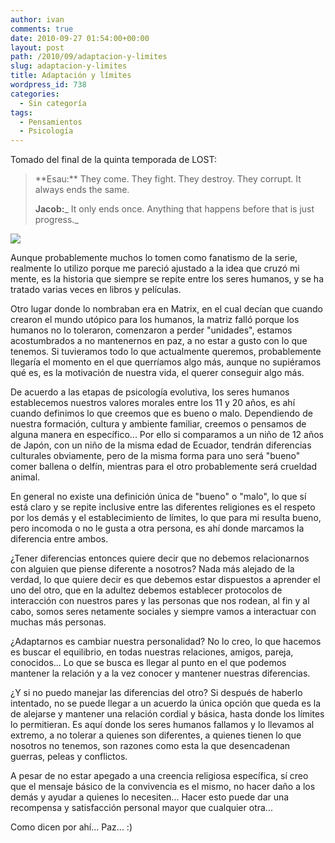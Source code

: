 ```yaml
---
author: ivan
comments: true
date: 2010-09-27 01:54:00+00:00
layout: post
path: /2010/09/adaptacion-y-limites
slug: adaptacion-y-limites
title: Adaptación y límites
wordpress_id: 738
categories:
  - Sin categoría
tags:
  - Pensamientos
  - Psicología
---
```


Tomado del final de la quinta temporada de LOST:

<blockquote>**Esau:** They come. They fight. They destroy. They corrupt. It always ends the same.

**Jacob:**_ It only ends once. Anything that happens before that is just progress._</blockquote>

[![](/photos/psicologia-evolutiva.jpg)](/photos/psicologia-evolutiva.jpg)

Aunque probablemente muchos lo tomen como fanatismo de la serie, realmente lo utilizo porque me pareció ajustado a la idea que cruzó mi mente, es la historia que siempre se repite entre los seres humanos, y se ha tratado varias veces en libros y películas.

Otro lugar donde lo nombraban era en Matrix, en el cual decían que cuando crearon el mundo utópico para los humanos, la matriz falló porque los humanos no lo toleraron, comenzaron a perder "unidades", estamos acostumbrados a no mantenernos en paz, a no estar a gusto con lo que tenemos. Si tuvieramos todo lo que actualmente queremos, probablemente llegaría el momento en el que querríamos algo más, aunque no supiéramos qué es, es la motivación de nuestra vida, el querer conseguir algo más.

De acuerdo a las etapas de psicología evolutiva, los seres humanos establecemos nuestros valores morales entre los 11 y 20 años, es ahí cuando definimos lo que creemos que es bueno o malo. Dependiendo de nuestra formación, cultura y ambiente familiar, creemos o pensamos de alguna manera en específico... Por ello si comparamos a un niño de 12 años de Japón, con un niño de la misma edad de Ecuador, tendrán diferencias culturales obviamente, pero de la misma forma para uno será "bueno" comer ballena o delfín, mientras para el otro probablemente será crueldad animal.

En general no existe una definición única de "bueno" o "malo", lo que sí está claro y se repite inclusive entre las diferentes religiones es el respeto por los demás y el establecimiento de límites, lo que para mi resulta bueno, pero incomoda o no le gusta a otra persona, es ahí donde marcamos la diferencia entre ambos.

¿Tener diferencias entonces quiere decir que no debemos relacionarnos con alguien que piense diferente a nosotros? Nada más alejado de la verdad, lo que quiere decir es que debemos estar dispuestos a aprender el uno del otro, que en la adultez debemos establecer protocolos de interacción con nuestros pares y las personas que nos rodean, al fin y al cabo, somos seres netamente sociales y siempre vamos a interactuar con muchas más personas.

¿Adaptarnos es cambiar nuestra personalidad? No lo creo, lo que hacemos es buscar el equilibrio, en todas nuestras relaciones, amigos, pareja, conocidos... Lo que se busca es llegar al punto en el que podemos mantener la relación y a la vez conocer y mantener nuestras diferencias.

¿Y si no puedo manejar las diferencias del otro? Si después de haberlo intentado, no se puede llegar a un acuerdo la única opción que queda es la de alejarse y mantener una relación cordial y básica, hasta donde los límites lo permitieran. Es aquí donde los seres humanos fallamos y lo llevamos al extremo, a no tolerar a quienes son diferentes, a quienes tienen lo que nosotros no tenemos, son razones como esta la que desencadenan guerras, peleas y conflictos.

A pesar de no estar apegado a una creencia religiosa específica, sí creo que el mensaje básico de la convivencia es el mismo, no hacer daño a los demás y ayudar a quienes lo necesiten... Hacer esto puede dar una recompensa y satisfacción personal mayor que cualquier otra...

Como dicen por ahí... Paz... :)
